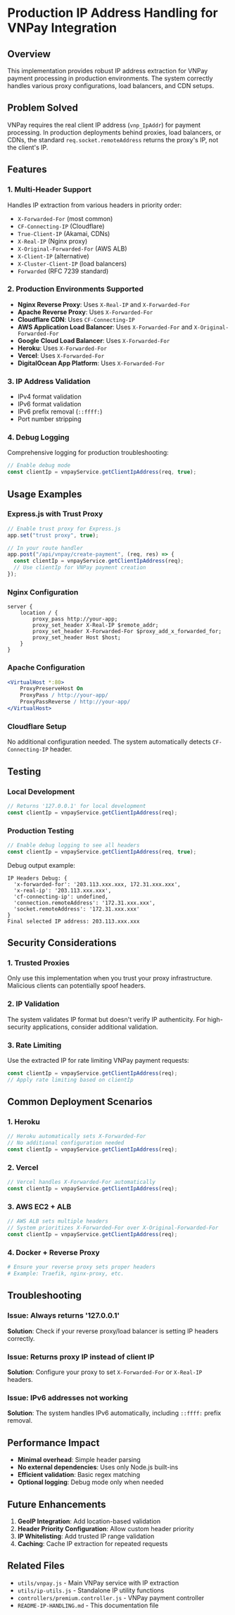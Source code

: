 # Production IP Address Handling for VNPay Integration

## Overview

This implementation provides robust IP address extraction for VNPay payment processing in production environments. The system correctly handles various proxy configurations, load balancers, and CDN setups.

## Problem Solved

VNPay requires the real client IP address (`vnp_IpAddr`) for payment processing. In production deployments behind proxies, load balancers, or CDNs, the standard `req.socket.remoteAddress` returns the proxy's IP, not the client's IP.

## Features

### 1. Multi-Header Support

Handles IP extraction from various headers in priority order:

- `X-Forwarded-For` (most common)
- `CF-Connecting-IP` (Cloudflare)
- `True-Client-IP` (Akamai, CDNs)
- `X-Real-IP` (Nginx proxy)
- `X-Original-Forwarded-For` (AWS ALB)
- `X-Client-IP` (alternative)
- `X-Cluster-Client-IP` (load balancers)
- `Forwarded` (RFC 7239 standard)

### 2. Production Environments Supported

- **Nginx Reverse Proxy**: Uses `X-Real-IP` and `X-Forwarded-For`
- **Apache Reverse Proxy**: Uses `X-Forwarded-For`
- **Cloudflare CDN**: Uses `CF-Connecting-IP`
- **AWS Application Load Balancer**: Uses `X-Forwarded-For` and `X-Original-Forwarded-For`
- **Google Cloud Load Balancer**: Uses `X-Forwarded-For`
- **Heroku**: Uses `X-Forwarded-For`
- **Vercel**: Uses `X-Forwarded-For`
- **DigitalOcean App Platform**: Uses `X-Forwarded-For`

### 3. IP Address Validation

- IPv4 format validation
- IPv6 format validation
- IPv6 prefix removal (`::ffff:`)
- Port number stripping

### 4. Debug Logging

Comprehensive logging for production troubleshooting:

```javascript
// Enable debug mode
const clientIp = vnpayService.getClientIpAddress(req, true);
```

## Usage Examples

### Express.js with Trust Proxy

```javascript
// Enable trust proxy for Express.js
app.set("trust proxy", true);

// In your route handler
app.post("/api/vnpay/create-payment", (req, res) => {
  const clientIp = vnpayService.getClientIpAddress(req);
  // Use clientIp for VNPay payment creation
});
```

### Nginx Configuration

```nginx
server {
    location / {
        proxy_pass http://your-app;
        proxy_set_header X-Real-IP $remote_addr;
        proxy_set_header X-Forwarded-For $proxy_add_x_forwarded_for;
        proxy_set_header Host $host;
    }
}
```

### Apache Configuration

```apache
<VirtualHost *:80>
    ProxyPreserveHost On
    ProxyPass / http://your-app/
    ProxyPassReverse / http://your-app/
</VirtualHost>
```

### Cloudflare Setup

No additional configuration needed. The system automatically detects `CF-Connecting-IP` header.

## Testing

### Local Development

```javascript
// Returns '127.0.0.1' for local development
const clientIp = vnpayService.getClientIpAddress(req);
```

### Production Testing

```javascript
// Enable debug logging to see all headers
const clientIp = vnpayService.getClientIpAddress(req, true);
```

Debug output example:

```
IP Headers Debug: {
  'x-forwarded-for': '203.113.xxx.xxx, 172.31.xxx.xxx',
  'x-real-ip': '203.113.xxx.xxx',
  'cf-connecting-ip': undefined,
  'connection.remoteAddress': '172.31.xxx.xxx',
  'socket.remoteAddress': '172.31.xxx.xxx'
}
Final selected IP address: 203.113.xxx.xxx
```

## Security Considerations

### 1. Trusted Proxies

Only use this implementation when you trust your proxy infrastructure. Malicious clients can potentially spoof headers.

### 2. IP Validation

The system validates IP format but doesn't verify IP authenticity. For high-security applications, consider additional validation.

### 3. Rate Limiting

Use the extracted IP for rate limiting VNPay payment requests:

```javascript
const clientIp = vnpayService.getClientIpAddress(req);
// Apply rate limiting based on clientIp
```

## Common Deployment Scenarios

### 1. Heroku

```javascript
// Heroku automatically sets X-Forwarded-For
// No additional configuration needed
const clientIp = vnpayService.getClientIpAddress(req);
```

### 2. Vercel

```javascript
// Vercel handles X-Forwarded-For automatically
const clientIp = vnpayService.getClientIpAddress(req);
```

### 3. AWS EC2 + ALB

```javascript
// AWS ALB sets multiple headers
// System prioritizes X-Forwarded-For over X-Original-Forwarded-For
const clientIp = vnpayService.getClientIpAddress(req);
```

### 4. Docker + Reverse Proxy

```dockerfile
# Ensure your reverse proxy sets proper headers
# Example: Traefik, nginx-proxy, etc.
```

## Troubleshooting

### Issue: Always returns '127.0.0.1'

**Solution**: Check if your reverse proxy/load balancer is setting IP headers correctly.

### Issue: Returns proxy IP instead of client IP

**Solution**: Configure your proxy to set `X-Forwarded-For` or `X-Real-IP` headers.

### Issue: IPv6 addresses not working

**Solution**: The system handles IPv6 automatically, including `::ffff:` prefix removal.

## Performance Impact

- **Minimal overhead**: Simple header parsing
- **No external dependencies**: Uses only Node.js built-ins
- **Efficient validation**: Basic regex matching
- **Optional logging**: Debug mode only when needed

## Future Enhancements

1. **GeoIP Integration**: Add location-based validation
2. **Header Priority Configuration**: Allow custom header priority
3. **IP Whitelisting**: Add trusted IP range validation
4. **Caching**: Cache IP extraction for repeated requests

## Related Files

- `utils/vnpay.js` - Main VNPay service with IP extraction
- `utils/ip-utils.js` - Standalone IP utility functions
- `controllers/premium.controller.js` - VNPay payment controller
- `README-IP-HANDLING.md` - This documentation file

